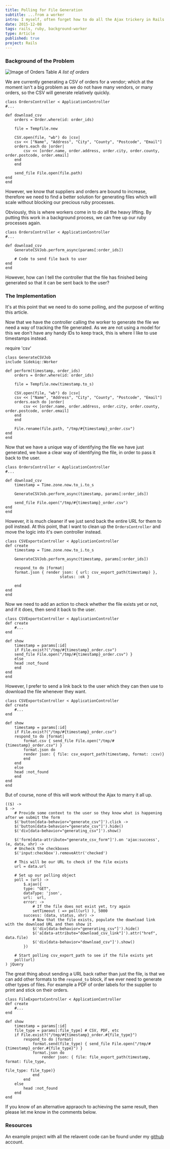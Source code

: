 ```yaml
---
title: Polling for File Generation
subtitle: ...from a worker
intro: I myself, often forget how to do all the Ajax trickery in Rails and Google isn't always the most helpful resource for me in this area.  Therefore, I thought I'd share my process with you and also leave a reminder for myself when I forget how to do it again.
date: 2015-12-08
tags: rails, ruby, background-worker
type: Article
published: true
project: Rails
---
```


### Background of the Problem

![Image of Orders Table](/static/images/orders.png)
_A list of orders_

We are currently generating a CSV of orders for a vendor; which at the moment isn't a big problem as we do not have many vendors, or many orders, so the CSV will generate relatively quickly.

    class OrdersController < ApplicationController
    #...

    def download_csv
        orders = Order.where(id: order_ids)

        file = Tempfile.new

        CSV.open(file, "wb") do |csv|
        csv << ["Name", "Address", "City", "County", "Postcode", "Email"]
        orders.each do |order|
            csv << [order.name, order.address, order.city, order.county, order.postcode, order.email]
        end
        end

        send_file File.open(file.path)
    end
    end

However, we know that suppliers and orders are bound to increase, therefore we need to find a better solution for generating files which will scale without blocking our precious ruby processes.

Obviously, this is where workers come in to do all the heavy lifting. By putting this work in a background process, we can free up our ruby processes again.

    class OrdersController < ApplicationController
    #...

    def download_csv
        GenerateCSVJob.perform_async(params[:order_ids])

        # Code to send file back to user
    end
    end

However, how can I tell the controller that the file has finished being generated so that it can be sent back to the user?

### The Implementation

It's at this point that we need to do some polling, and the purpose of writing this article.

Now that we have the controller calling the worker to generate the file we need a way of tracking the file generated. As we are not using a model for this we don't have any handy IDs to keep track, this is where I like to use timestamps instead.

require 'csv'

    class GenerateCSVJob
    include Sidekiq::Worker

    def perform(timestamp, order_ids)
        orders = Order.where(id: order_ids)

        file = Tempfile.new(timestamp.to_s)

        CSV.open(file, "wb") do |csv|
        csv << ["Name", "Address", "City", "County", "Postcode", "Email"]
        orders.each do |order|
            csv << [order.name, order.address, order.city, order.county, order.postcode, order.email]
        end
        end

        File.rename(file.path, "/tmp/#{timestamp}_order.csv")
    end
    end

Now that we have a unique way of identifying the file we have just generated, we have a clear way of identifying the file, in order to pass it back to the user.

    class OrdersController < ApplicationController
    #...

    def download_csv
        timestamp = Time.zone.now.to_i.to_s

        GenerateCSVJob.perform_async(timestamp, params[:order_ids])

        send_file File.open("/tmp/#{timestamp}_order.csv")
    end
    end

However, it is much cleaner if we just send back the entire URL for them to poll instead. At this point, that I want to clean up the `OrdersController` and move the logic into it's own controller instead.

    class CSVExportsController < ApplicationController
    def create
        timestamp = Time.zone.now.to_i.to_s

        GenerateCSVJob.perform_async(timestamp, params[:order_ids])

        respond_to do |format|
        format.json { render json: { url: csv_export_path(timestamp) },
                            status: :ok }

        end
    end
    end

Now we need to add an action to check whether the file exists yet or not, and if it does, then send it back to the user.

    class CSVExportsController < ApplicationController
    def create
        #...
    end

    def show
        timestamp = params[:id]
        if File.exist?("/tmp/#{timestamp}_order.csv")
        send_file File.open("/tmp/#{timestamp}_order.csv") }
        else
        head :not_found
        end
    end
    end

However, I prefer to send a link back to the user which they can then use to download the file whenever they want.

    class CSVExportsController < ApplicationController
    def create
        #...
    end

    def show
        timestamp = params[:id]
        if File.exist?("/tmp/#{timestamp}_order.csv")
        respond_to do |format|
            format.csv { send_file File.open("/tmp/#{timestamp}_order.csv") }
            format.json do
            render json: { file: csv_export_path(timestamp, format: :csv)}
            end
        end
        else
        head :not_found
        end
    end
    end

But of course, none of this will work without the Ajax to marry it all up.

    (($) ->
    $ ->
        # Provide some context to the user so they know what is happening after we submit the form
        $('button[data-behavior="generate_csv"]').click ->
        $('button[data-behavior="generate_csv"]').hide()
        $('div[data-behavior="generating_csv"]').show()

        $('form[data-attribute="generate_csv_form"]').on 'ajax:success', (e, data, xhr) ->
        # Uncheck the checkboxes
        $('input:checkbox').removeAttr('checked')

        # This will be our URL to check if the file exists
        url = data.url

        # Set up our polling object
        poll = (url) ->
            $.ajax({
            type: "GET",
            dataType: 'json',
            url:  url,
            error: ->
                # If the file does not exist yet, try again
                setTimeout ( => poll(url) ), 5000
            success: (data, status, xhr) ->
                # Now that the file exists, populate the download link with the download URL and then show it
                $('div[data-behavior="generating_csv"]').hide()
                $('a[data-attribute="download_csv_link"]').attr("href", data.file)
                $('div[data-behavior="download_csv"]').show()
            })

        # Start polling csv_export_path to see if the file exists yet
        poll(url)
    ) jQuery

The great thing about sending a URL back rather than just the file, is that we can add other formats to the `respond_to` block, if we ever need to generate other types of files. For example a PDF of order labels for the supplier to print and stick on their orders.

    class FileExportsController < ApplicationController
    def create
        #...
    end

    def show
        timestamp = params[:id]
        file_type = params[:file_type] # CSV, PDF, etc
        if File.exist?("/tmp/#{timestamp}_order.#{file_type}")
            respond_to do |format|
                format.send(file_type) { send_file File.open("/tmp/#{timestamp}_order.#{file_type}") }
                format.json do
                    render json: { file: file_export_path(timestamp, format: file_type,
                                                                    file_type: file_type)}
                end
            end
        else
            head :not_found
        end
    end

If you know of an alternative appraoch to achieving the same result, then please let me know in the comments below.

### Resources

An example project with all the relavent code can be found under my [github](https://github.com/krisquigley/poll-worker-for-changes) account.
